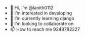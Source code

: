 - 👋 Hi, I’m @lanith0112
- 👀 I’m interested in developing
- 🌱 I’m currently learning django
- 💞️ I’m looking to collaborate on 
- 📫 How to reach me 9248782227

<!---
lanith0112/lanith0112 is a ✨ special ✨ repository because its `README.md` (this file) appears on your GitHub profile.
You can click the Preview link to take a look at your changes.
--->
